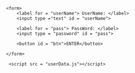 
<!DOCTYPE html>
<html lang="en">
<head>
    <meta charset="UTF-8">
    <title>Title</title>
</head>
<body>

    <form>
        <label for = "userName"> UserName: </label>
        <input type ="text" id = "userName">

        <label for = "pass"> PassWord: </label>
        <input type = "password" id = "pass">
        
        <button id = "btn">ENTER</button>

    </form>
    
     <script src = "userData.js"></script>

</body>
</html>
